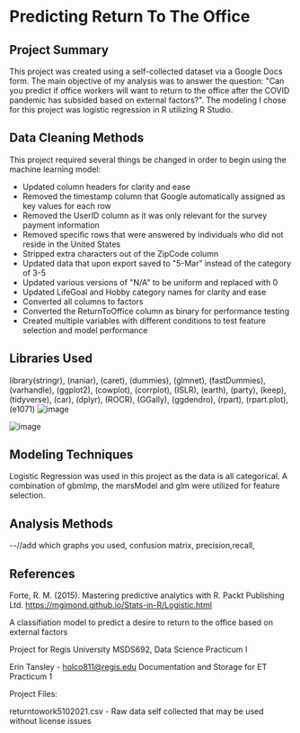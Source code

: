 # Predicting Return To The Office


## Project Summary
This project was created using a self-collected dataset via a Google Docs form. The main objective of my analysis was to answer the question: "Can you predict if office workers will want to return to the office after the COVID pandemic has subsided based on external factors?". The modeling I chose for this project was logistic regression in R utilizing R Studio.

## Data Cleaning Methods
This project required several things be changed in order to begin using the machine learning model:
* Updated column headers for clarity and ease
* Removed the timestamp column that Google automatically assigned as key values for each row
* Removed the UserID column as it was only relevant for the survey payment information
* Removed specific rows that were answered by individuals who did not reside in the United States
* Stripped extra characters out of the ZipCode column
* Updated data that upon export saved to "5-Mar" instead of the category of 3-5
* Updated various versions of "N/A" to be uniform and replaced with 0
* Updated LifeGoal and Hobby category names for clarity and ease
* Converted all columns to factors
* Converted the ReturnToOffice column as binary for performance testing
* Created multiple variables with different conditions to test feature selection and model performance


## Libraries Used
library(stringr), (naniar), (caret), (dummies), (glmnet), (fastDummies), (varhandle), (ggplot2), (cowplot), (corrplot), (ISLR), (earth), (party), (keep), (tidyverse), (car), (dplyr), (ROCR), (GGally), (ggdendro), (rpart), (rpart.plot), (e1071)
![image](https://user-images.githubusercontent.com/50388830/123470566-d6868580-d5b1-11eb-9b7b-c97aaa917732.png)


![image](https://user-images.githubusercontent.com/50388830/123470489-bb1b7a80-d5b1-11eb-884f-72481d43a4dd.png)


## Modeling Techniques
Logistic Regression was used in this project as the data is all categorical. A combination of gbmImp, the marsModel and glm were utilized for feature selection.

## Analysis Methods
--//add which graphs you used, confusion matrix, precision,recall,


## References
Forte, R. M. (2015). Mastering predictive analytics with R. Packt Publishing Ltd.
https://mgimond.github.io/Stats-in-R/Logistic.html

  
  
  
  
  
  
  
  
A classifiation model to predict a desire to return to the office based on external factors
  
Project for Regis University MSDS692, Data Science Practicum I
  
Erin Tansley - holco811@regis.edu
Documentation and Storage for ET Practicum 1
  
Project Files:
  
returntowork5102021.csv - Raw data self collected that may be used without license issues
  
  
